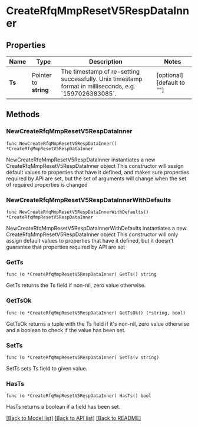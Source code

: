 # CreateRfqMmpResetV5RespDataInner

## Properties

Name | Type | Description | Notes
------------ | ------------- | ------------- | -------------
**Ts** | Pointer to **string** | The timestamp of re-setting successfully. Unix timestamp format in milliseconds, e.g. &#x60;1597026383085&#x60;. | [optional] [default to ""]

## Methods

### NewCreateRfqMmpResetV5RespDataInner

`func NewCreateRfqMmpResetV5RespDataInner() *CreateRfqMmpResetV5RespDataInner`

NewCreateRfqMmpResetV5RespDataInner instantiates a new CreateRfqMmpResetV5RespDataInner object
This constructor will assign default values to properties that have it defined,
and makes sure properties required by API are set, but the set of arguments
will change when the set of required properties is changed

### NewCreateRfqMmpResetV5RespDataInnerWithDefaults

`func NewCreateRfqMmpResetV5RespDataInnerWithDefaults() *CreateRfqMmpResetV5RespDataInner`

NewCreateRfqMmpResetV5RespDataInnerWithDefaults instantiates a new CreateRfqMmpResetV5RespDataInner object
This constructor will only assign default values to properties that have it defined,
but it doesn't guarantee that properties required by API are set

### GetTs

`func (o *CreateRfqMmpResetV5RespDataInner) GetTs() string`

GetTs returns the Ts field if non-nil, zero value otherwise.

### GetTsOk

`func (o *CreateRfqMmpResetV5RespDataInner) GetTsOk() (*string, bool)`

GetTsOk returns a tuple with the Ts field if it's non-nil, zero value otherwise
and a boolean to check if the value has been set.

### SetTs

`func (o *CreateRfqMmpResetV5RespDataInner) SetTs(v string)`

SetTs sets Ts field to given value.

### HasTs

`func (o *CreateRfqMmpResetV5RespDataInner) HasTs() bool`

HasTs returns a boolean if a field has been set.


[[Back to Model list]](../README.md#documentation-for-models) [[Back to API list]](../README.md#documentation-for-api-endpoints) [[Back to README]](../README.md)


